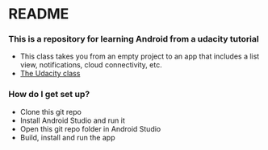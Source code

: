 # README #

### This is a repository for learning Android from a udacity tutorial ###

* This class takes you from an empty project to an app that includes a list view, notifications, cloud connectivity, etc.
* [The Udacity class](https://www.udacity.com/course/developing-android-apps--ud853)

### How do I get set up? ###

* Clone this git repo
* Install Android Studio and run it
* Open this git repo folder in Android Studio
* Build, install and run the app